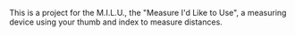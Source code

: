 This is a project for the M.I.L.U., the "Measure I'd Like to Use", a measuring device using your thumb and index to measure distances.
